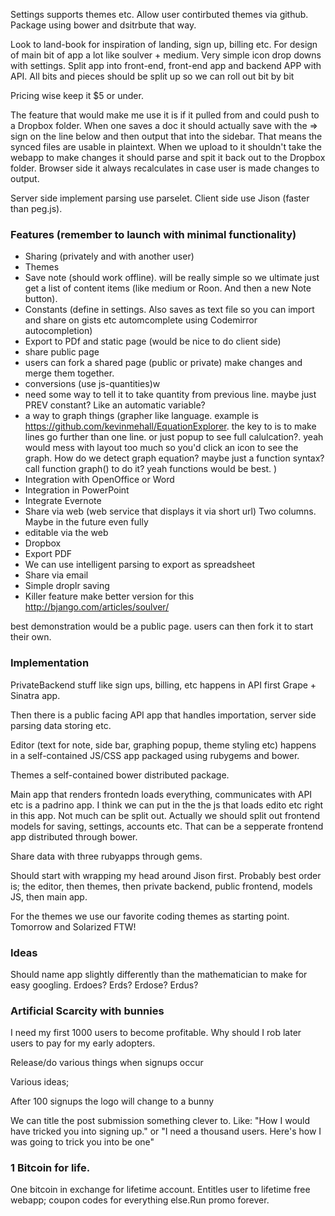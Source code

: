 Settings supports themes etc. Allow user contirbuted themes via github. Package using bower and dsitrbute that way. 

Look to land-book for inspiration of landing, sign up, billing etc. For design of main bit of app a lot like soulver + medium. Very simple icon drop downs with settings. Split app into front-end, front-end app and backend APP with API. All bits and pieces should be split up so we can roll out bit by bit

Pricing wise keep it $5 or under. 

The feature that would make me use it is if it pulled from and could push to a Dropbox folder.
When one saves a doc it should actually save with the => sign on the line below and then output that into the sidebar.
That means the synced files are usable in plaintext. When we upload to it shouldn't take the webapp to make changes it should parse and spit it back out to the Dropbox folder. Browser side it always recalculates in case user is made changes to output.

Server side implement parsing use parselet. Client side use Jison (faster than peg.js).

### Features (remember to launch with minimal functionality)

- Sharing (privately and with another user)
- Themes
- Save note (should work offline). will be really simple so we ultimate just get a list of content items (like medium or Roon. And then a new Note button).
- Constants (define in settings. Also saves as text file so you can import and share on gists etc automcomplete using Codemirror autocompletion)
- Export to PDf and static page (would be nice to do client side)
- share public page 
- users can fork a shared page (public or private) make changes and merge them together.
- conversions (use js-quantities)w
- need some way to tell it to take quantity from previous line. maybe just PREV constant? Like an automatic variable?
- a way to graph things (grapher like language. example is https://github.com/kevinmehall/EquationExplorer. the key to is to make lines go further than one line. or just popup to see full calulcation?. yeah would mess with layout too much so you'd click an icon to see the graph. How do we detect graph equation? maybe just a function syntax? call function graph() to do it? yeah functions would be best. )
- Integration with OpenOffice or Word
- Integration in PowerPoint
- Integrate Evernote
- Share via web (web service that displays it via short url) Two columns. Maybe in the future even fully
- editable via the web
- Dropbox
- Export PDF
- We can use intelligent parsing to export as spreadsheet
- Share via email
- Simple droplr saving
- Killer feature make better version for this http://bjango.com/articles/soulver/

best demonstration would be a public page. users can then fork it to start their own. 

### Implementation

PrivateBackend stuff like sign ups, billing, etc happens in API first Grape + Sinatra app.

Then there is a public facing API app that handles importation, server side parsing data storing etc. 

Editor (text for note, side bar, graphing popup, theme styling etc) happens in a self-contained JS/CSS app packaged using rubygems and bower.

Themes a self-contained bower distributed package.

Main app that renders frontedn loads everything, communicates with API etc is a padrino app.
I think we can put in the the js that loads edito etc right in this app. Not much can be split out. Actually we should
split out frontend models for saving, settings, accounts etc. That can be a sepperate frontend app distributed through bower.

Share data with three rubyapps through gems. 

Should start with wrapping my head around Jison first.
Probably best order is; the editor, then themes, then private backend, public frontend, models JS, then main app.

For the themes we use our favorite coding themes as starting point. Tomorrow and Solarized FTW!

### Ideas

Should name app slightly differently than the mathematician to make for easy googling. Erdoes? Erds? Erdose? Erdus?

### Artificial Scarcity with bunnies

I need my first 1000 users to become profitable.  Why should I rob later users to pay
for my early adopters.

Release/do various things when signups occur

Various ideas;

After 100 signups the logo will change to a bunny

We can title the post submission something clever to. Like: "How I would have tricked you into signing up." or
"I need a thousand users. Here's how I was going to trick you into be one"

### 1 Bitcoin for life.

One bitcoin in exchange for lifetime account. Entitles user to lifetime free webapp; coupon codes for everything else.Run promo forever. 
